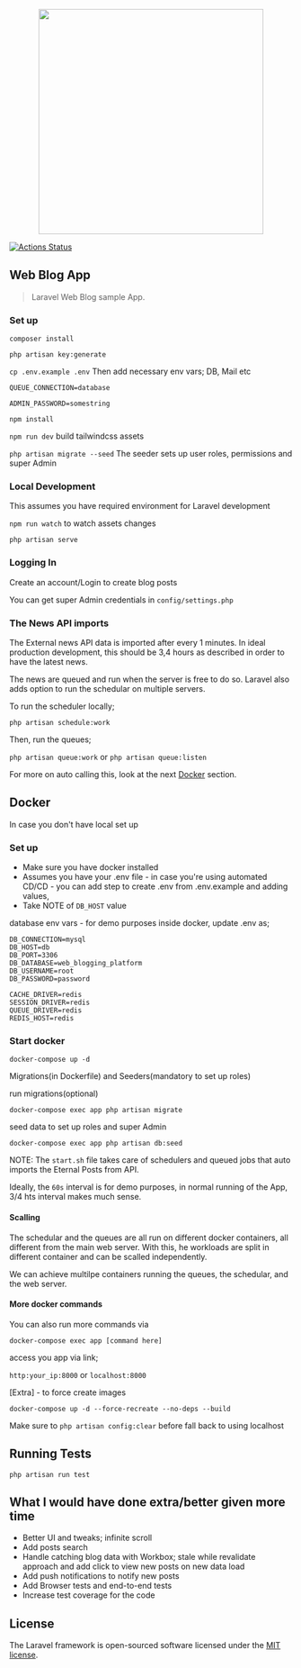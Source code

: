 <p align="center"><a href="https://laravel.com" target="_blank"><img src="https://raw.githubusercontent.com/laravel/art/master/logo-lockup/5%20SVG/2%20CMYK/1%20Full%20Color/laravel-logolockup-cmyk-red.svg" width="400"></a></p>

[![Actions Status](https://github.com/manuelgeek/laravel-blogging-platform/workflows/Laravel/badge.svg)](https://github.com/manuelgeek/laravel-blogging-platform/actions)
## Web Blog App

> Laravel Web Blog sample App.

### Set up

`composer install`

`php artisan key:generate`

`cp .env.example .env` Then add necessary env vars; DB, Mail etc

`QUEUE_CONNECTION=database`

`ADMIN_PASSWORD=somestring`

`npm install`

`npm run dev` build tailwindcss assets

`php artisan migrate --seed` The seeder sets up user roles, permissions and super Admin


### Local Development
This assumes you have required environment for Laravel development

`npm run watch` to watch assets changes

`php artisan serve`

### Logging In
Create an account/Login to create blog posts

You can get super Admin credentials in `config/settings.php`

### The News API imports
The External news API data is imported after every 1 minutes. In ideal production development, this should be 3,4 hours as described in order to have the latest news.

The news are queued and run when the server is free to do so. Laravel also adds option to run the schedular on multiple servers.

To run the scheduler locally;

` php artisan schedule:work
`

Then, run the queues;

`php artisan queue:work` or `php artisan queue:listen`

For more on auto calling this, look at the next [Docker](#Docker) section.


## Docker
In case you don't have local set up
### Set up
- Make sure you have docker installed
- Assumes you have your .env file - in case you're using automated CD/CD -  you can add step to create .env from .env.example and adding values,
- Take NOTE of `DB_HOST` value

database env vars - for demo purposes inside docker, update .env as;
```dotenv
DB_CONNECTION=mysql
DB_HOST=db
DB_PORT=3306
DB_DATABASE=web_blogging_platform
DB_USERNAME=root
DB_PASSWORD=password

CACHE_DRIVER=redis
SESSION_DRIVER=redis
QUEUE_DRIVER=redis
REDIS_HOST=redis
```

### Start docker
`docker-compose up -d`

Migrations(in Dockerfile) and Seeders(mandatory to set up roles)

run migrations(optional)

`docker-compose exec app php artisan migrate`

seed data to set up roles and super Admin

`docker-compose exec app php artisan db:seed`

NOTE: The `start.sh` file takes care of schedulers and queued jobs that auto imports the Eternal Posts from API.

Ideally, the `60s` interval is for demo purposes, in normal running of the App, 3/4 hts interval makes much sense.

#### Scalling
The schedular and the queues are all run on different docker containers, all different from the main web server. With this, he workloads are split in different container and can be scalled independently.

We can achieve multilpe containers running the queues, the schedular, and the web server.

#### More docker commands

You can also run more commands via

`docker-compose exec app [command here]`

access you app via link;

`http:your_ip:8000` or `localhost:8000`

[Extra] - to force  create images

`docker-compose up -d --force-recreate --no-deps --build`

Make sure to `php artisan config:clear` before fall back to using localhost

## Running Tests

`php artisan run test`

## What I would have done extra/better given more time
- Better UI and tweaks; infinite scroll
- Add posts search
- Handle catching blog data with Workbox; stale while revalidate approach and add click to view new posts on new data load
- Add push notifications to notify new posts
- Add Browser tests and end-to-end tests
- Increase test coverage for the code

## License

The Laravel framework is open-sourced software licensed under the [MIT license](https://opensource.org/licenses/MIT).
